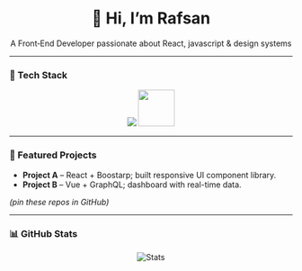 <link rel="stylesheet" href="https://cdnjs.cloudflare.com/ajax/libs/font-awesome/6.7.2/css/all.min.css" integrity="sha512-Evv84Mr4kqVGRNSgIGL/F/aIDqQb7xQ2vcrdIwxfjThSH8CSR7PBEakCr51Ck+w+/U6swU2Im1vVX0SVk9ABhg==" crossorigin="anonymous" referrerpolicy="no-referrer" />

<div align="center">
  <h1>👋 Hi, I’m Rafsan</h1>
  <p>A Front‑End Developer passionate about React, javascript & design systems</p>
</div>

---

### 🔧 Tech Stack
<p align="center">
  <img src="https://reactnative.dev/img/tiny_logo.png">
  <img src="https://cdnlogo.com/logos/j/44/javascript.svg" width="65px">

  <!-- add more icons -->
</p>

---

### 🚀 Featured Projects
- **Project A** – React + Boostarp; built responsive UI component library.
- **Project B** – Vue + GraphQL; dashboard with real-time data.

*(pin these repos in GitHub)*

---

### 📊 GitHub Stats
<div align="center">
<img src="https://github-readme-stats.vercel.app/api?username=Mdrafsan12" alt="Stats" />
</div>


